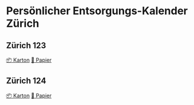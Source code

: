 # Persönlicher Entsorgungs-Kalender Zürich

## Zürich 123
<a class="btn" href="webcal://regisd.github.io/erz-cal/KARTON/erz_123.ics">📦 Karton<a/>
<a class="btn" href="webcal://regisd.github.io/erz-cal/PAPIER/erz_123.ics">📃 Papier<a/>

## Zürich 124
<a class="btn" href="webcal://regisd.github.io/erz-cal/KARTON/erz_124.ics">📦 Karton<a/>
<a class="btn" href="webcal://regisd.github.io/erz-cal/PAPIER/erz_124.ics">📃 Papier<a/>

